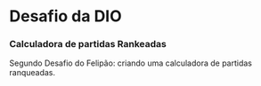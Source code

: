 <h1>Desafio da DIO</h1>
<h3>Calculadora de partidas Rankeadas</h3>
<p>Segundo Desafio do Felipão: criando uma calculadora de partidas ranqueadas.</p>
